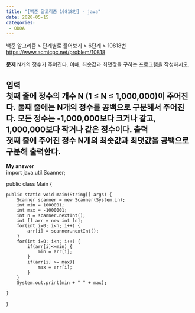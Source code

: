 ```yaml
---
title: "[백준 알고리즘 10818번] - java"
date: 2020-05-15
categories: 
 - ODOA
---
```

백준 알고리즘 > 단계별로 풀어보기 > 6단계 > 10818번 
<a href="https://www.acmicpc.net/problem/10818">https://www.acmicpc.net/problem/10818</a>  

**문제**
N개의 정수가 주어진다. 이때, 최솟값과 최댓값을 구하는 프로그램을 작성하시오.


**입력**  
첫째 줄에 정수의 개수 N (1 ≤ N ≤ 1,000,000)이 주어진다. 둘째 줄에는 N개의 정수를 공백으로 구분해서 주어진다. 모든 정수는 -1,000,000보다 크거나 같고, 1,000,000보다 작거나 같은 정수이다.
**출력**  
첫째 줄에 주어진 정수 N개의 최솟값과 최댓값을 공백으로 구분해 출력한다.
---


**My answer**  
import java.util.Scanner;

public class Main {

    public static void main(String[] args) {
        Scanner scanner = new Scanner(System.in);
        int min = 1000001;
        int max = -1000001;
        int n = scanner.nextInt();
        int [] arr = new int [n];
        for(int i=0; i<n; i++) {
            arr[i] = scanner.nextInt();
        }
        for(int i=0; i<n; i++) {
            if(arr[i]<=min) {
                min = arr[i];
            }
            if(arr[i] >= max){
                max = arr[i];
            }
        }
        System.out.print(min + " " + max);
        
    }
}
```




